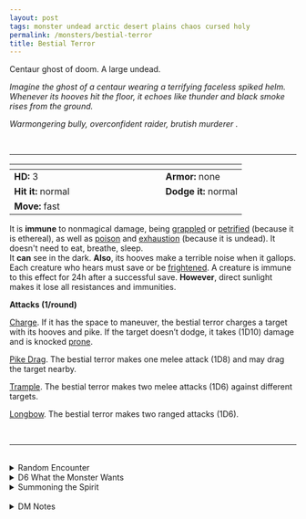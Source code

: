 ```yaml
---
layout: post
tags: monster undead arctic desert plains chaos cursed holy
permalink: /monsters/bestial-terror
title: Bestial Terror
---
```


Centaur ghost of doom. A large undead.

_Imagine the ghost of a centaur wearing a terrifying faceless spiked helm. Whenever its hooves hit the floor, it echoes like thunder and black smoke rises from the ground._

_Warmongering bully, overconfident raider, brutish murderer  ._

<br>

---

|  <span style="display: inline-block; width:250px"></span>  |  |
| -------- | --------|
| **HD:** 3 | **Armor:** none  |
| **Hit it:** normal    | **Dodge it:** normal  |
| **Move:** fast    |   | 

It is **immune** to nonmagical damage, being [grappled](/2020/11/10/extra-rules/#conditions) or [petrified](/2020/11/10/extra-rules/#conditions) (because it is ethereal), as well as [poison](/2020/11/10/extra-rules/#conditions) and [exhaustion](/2020/11/10/extra-rules/#conditions) (because it is undead). It doesn't need to eat, breathe, sleep.  
It **can** see in the dark.
**Also**, its hooves make a terrible noise when it gallops. Each creature who hears must save or be [frightened](/2020/11/10/extra-rules/#conditions). A creature is immune to this effect for 24h after a successful save.
**However**, direct sunlight makes it lose all resistances and immunities.

**Attacks (1/round)**

<ins>Charge</ins>. If it has the space to maneuver, the bestial terror charges a target with its hooves and pike. If the target doesn’t dodge, it takes (1D10) damage and is knocked [prone](/2020/11/10/extra-rules/#conditions).

<ins>Pike Drag</ins>. The bestial terror makes one melee attack (1D8) and may drag the target nearby.

<ins>Trample</ins>. The bestial terror makes two melee attacks (1D6) against different targets.

<ins>Longbow</ins>. The bestial terror makes two ranged attacks (1D6).

<br>

---

<br>

<details markdown="1">
<summary>Random Encounter</summary>

1. **Monster:** 1D10 bestial terrors, including 1 horde warlord (see warriors).
1. **Lair:**  The ruins of a pillaged village. They come from the nearby road every night. <br>    &nbsp; OR <br>    **Omen:** See terror stampede ability.
1. **Spoor:** A caravan, destroyed but not looted. The occupants seem to have been dragged somewhere.
1. **Tracks:** Stampede sounds but nothing visible.
1. **Trace:** Hoof tracks and signs of a dragged body, which all suddenly disappear.
1. **Trace:** Sudden stampede sound carried by the wind.
</details>

<details markdown="1">
<summary>D6 What the Monster Wants</summary>

1. Drag souls to the underworld every full moon.
1. Reenact a famous battle every night.
1. Conquer the kingdom that it fought while alive.
1. Massacre for its demon overlord.
1. Hunt down the bearer of a famous weapon.
1. Drag somebody who abandoned its loved ones during war to the underworld.

</details>

<details markdown="1">
<summary>Summoning the Spirit</summary>

If you know the spell [Occult Consultation](https://saltygoo.github.io/2020/11/13/occult-consultation/), you can alter it in such a way for a minimum of 3 Spell Dice:

**Summon Bestial Terror** <br>
R: 50’ D: One night

You summon one bestial terror and [sum] ghostly images of centaurs. They will rampage through the area for 1 night while the bestial terror will try to drag as many souls as it can to the underworld before the morning, saving yours for last.

You need 3 SD to cast this variant of the summon the dead spell.
</details>

<br>

<details markdown="1">
<summary>DM Notes</summary>
Originally named the bestial beast by its creator [Richard J. Leblanc Jr](http://savevsdragon.blogspot.com/) in the [Creature Compendium](https://www.drivethrurpg.com/product/147588/CC1-Creature-Compendium), the bestial terror is basically a spectral centaur. On top of the spectral trample, I added typical centaur attacks: it was really important for me that the specters were able to drag mortals to the underworld with their pikes. — SaltyGoo
</details>
